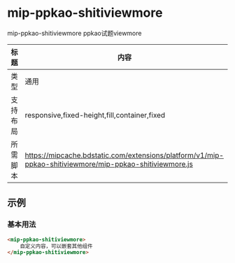 # mip-ppkao-shitiviewmore

mip-ppkao-shitiviewmore ppkao试题viewmore

标题|内容
----|----
类型|通用
支持布局|responsive,fixed-height,fill,container,fixed
所需脚本|https://mipcache.bdstatic.com/extensions/platform/v1/mip-ppkao-shitiviewmore/mip-ppkao-shitiviewmore.js

## 示例

### 基本用法
```html
<mip-ppkao-shitiviewmore>
    自定义内容，可以嵌套其他组件
</mip-ppkao-shitiviewmore>
```


